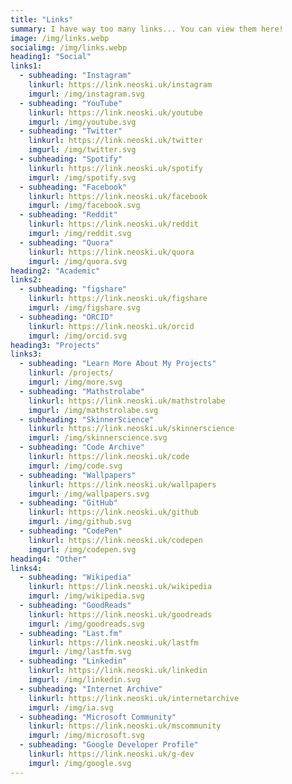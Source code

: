```yaml
---
title: "Links"
summary: I have way too many links... You can view them here!
image: /img/links.webp
socialimg: /img/links.webp
heading1: "Social"
links1:
  - subheading: "Instagram"
    linkurl: https://link.neoski.uk/instagram
    imgurl: /img/instagram.svg
  - subheading: "YouTube"
    linkurl: https://link.neoski.uk/youtube
    imgurl: /img/youtube.svg
  - subheading: "Twitter"
    linkurl: https://link.neoski.uk/twitter
    imgurl: /img/twitter.svg
  - subheading: "Spotify"
    linkurl: https://link.neoski.uk/spotify
    imgurl: /img/spotify.svg
  - subheading: "Facebook"
    linkurl: https://link.neoski.uk/facebook
    imgurl: /img/facebook.svg
  - subheading: "Reddit"
    linkurl: https://link.neoski.uk/reddit
    imgurl: /img/reddit.svg
  - subheading: "Quora"
    linkurl: https://link.neoski.uk/quora
    imgurl: /img/quora.svg
heading2: "Academic"
links2:
  - subheading: "figshare"
    linkurl: https://link.neoski.uk/figshare
    imgurl: /img/figshare.svg
  - subheading: "ORCID"
    linkurl: https://link.neoski.uk/orcid
    imgurl: /img/orcid.svg
heading3: "Projects"
links3:
  - subheading: "Learn More About My Projects"
    linkurl: /projects/
    imgurl: /img/more.svg
  - subheading: "Mathstrolabe"
    linkurl: https://link.neoski.uk/mathstrolabe
    imgurl: /img/mathstrolabe.svg
  - subheading: "SkinnerScience"
    linkurl: https://link.neoski.uk/skinnerscience
    imgurl: /img/skinnerscience.svg
  - subheading: "Code Archive"
    linkurl: https://link.neoski.uk/code
    imgurl: /img/code.svg
  - subheading: "Wallpapers"
    linkurl: https://link.neoski.uk/wallpapers
    imgurl: /img/wallpapers.svg
  - subheading: "GitHub"
    linkurl: https://link.neoski.uk/github
    imgurl: /img/github.svg
  - subheading: "CodePen"
    linkurl: https://link.neoski.uk/codepen
    imgurl: /img/codepen.svg
heading4: "Other"
links4:
  - subheading: "Wikipedia"
    linkurl: https://link.neoski.uk/wikipedia
    imgurl: /img/wikipedia.svg
  - subheading: "GoodReads"
    linkurl: https://link.neoski.uk/goodreads
    imgurl: /img/goodreads.svg
  - subheading: "Last.fm"
    linkurl: https://link.neoski.uk/lastfm
    imgurl: /img/lastfm.svg
  - subheading: "Linkedin"
    linkurl: https://link.neoski.uk/linkedin
    imgurl: /img/linkedin.svg
  - subheading: "Internet Archive"
    linkurl: https://link.neoski.uk/internetarchive
    imgurl: /img/ia.svg
  - subheading: "Microsoft Community"
    linkurl: https://link.neoski.uk/mscommunity
    imgurl: /img/microsoft.svg
  - subheading: "Google Developer Profile"
    linkurl: https://link.neoski.uk/g-dev
    imgurl: /img/google.svg
---
```

